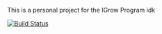 This is a personal project for the IGrow Program idk

[![Build Status](http://9b6d-79-117-38-222.ngrok.io/buildStatus/icon?job=fleetserv-pipeline%2Fmaster)](http://9b6d-79-117-38-222.ngrok.io/job/fleetserv-pipeline/job/master/)
